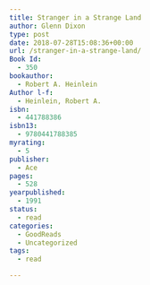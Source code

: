 ```yaml
---
title: Stranger in a Strange Land
author: Glenn Dixon
type: post
date: 2018-07-28T15:08:36+00:00
url: /stranger-in-a-strange-land/
Book Id:
  - 350
bookauthor:
  - Robert A. Heinlein
Author l-f:
  - Heinlein, Robert A.
isbn:
  - 441788386
isbn13:
  - 9780441788385
myrating:
  - 5
publisher:
  - Ace
pages:
  - 528
yearpublished:
  - 1991
status:
  - read
categories:
  - GoodReads
  - Uncategorized
tags:
  - read

---
```

